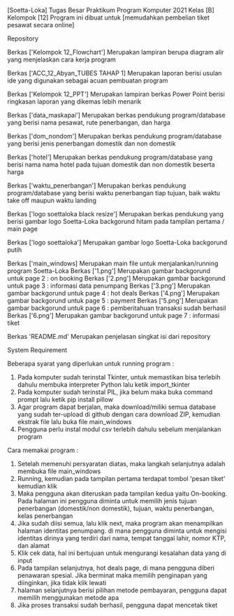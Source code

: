 
[Soetta-Loka]
Tugas Besar Praktikum Program Komputer 2021 Kelas [B] Kelompok [12]
Program ini dibuat untuk [memudahkan pembelian tiket pesawat secara online]


Repository

Berkas ['Kelompok 12_Flowchart']
        Merupakan lampiran berupa diagram alir yang menjelaskan cara kerja program

Berkas ['ACC_12_Abyan_TUBES TAHAP 1]
        Merupakan laporan berisi usulan ide yang digunakan sebagai acuan pembuatan program
    
Berkas ['Kelompok 12_PPT']
        Merupakan lampiran berkas Power Point berisi ringkasan laporan yang dikemas lebih menarik

Berkas ['data_maskapai']
        Merupakan berkas pendukung program/database yang berisi nama pesawat, rute penerbangan, dan harga

Berkas ['dom_nondom']
        Merupakan berkas pendukung program/database yang berisi jenis penerbangan domestik dan non domestik

Berkas ['hotel']
        Merupakan berkas pendukung program/database yang berisi nama nama hotel pada tujuan domestik dan non domestik beserta harga

Berkas ['waktu_penerbangan']
        Merupakan berkas pendukung program/database yang berisi waktu penerbangan tiap tujuan, baik waktu take off maupun waktu landing

Berkas ['logo soettaloka black resize']
        Merupakan berkas pendukung yang berisi gambar logo Soetta-Loka backgorund hitam pada tampilan pertama / main page

Berkas ['logo soettaloka']
        Merupakan gambar logo Soetta-Loka backgorund putih

Berkas ['main_windows]
        Merupakan main file untuk menjalankan/running program Soetta-Loka
Berkas ['1.png']
        Merupakan gambar backgorund untuk page 2 : on booking
Berkas ['2.png']
        Merupakan gambar backgorund untuk page 3 : informasi data penumpang
Berkas ['3.png']
        Merupakan gambar backgorund untuk page 4 : hot deals
Berkas ['4.png']
        Merupakan gambar backgorund untuk page 5 : payment
Berkas ['5.png']
        Merupakan gambar backgorund untuk page 6 : pemberitahuan transaksi sudah berhasil
Berkas ['6.png']
        Merupakan gambar backgorund untuk page 7 : informasi tiket

Berkas 'README.md'
        Merupakan penjelasan singkat isi dari repository

System Requirement

Beberapa syarat yang diperlukan untuk running program :
1. Pada komputer sudah terinstal Tkinter, untuk memastikan bisa terlebih dahulu membuka interpreter Python lalu ketik import_tkinter
2. Pada komputer sudah terinstal PIL, jika belum maka buka command prompt lalu ketik pip install pillow
3. Agar program dapat berjalan, maka download/miliki semua database yang sudah ter-upload di github dengan cara download ZIP, kemudian ekstrak file lalu buka file main_windows
4. Pengguna perlu instal modul csv terlebih dahulu sebelum menjalankan program

Cara memakai program :
1. Setelah memenuhi persyaratan diatas, maka langkah selanjutnya adalah membuka file main_windows
2. Running, kemudian pada tampilan pertama terdapat tombol 'pesan tiket' kemudian klik
3. Maka pengguna akan diteruskan pada tampilan kedua yaitu On-booking. Pada halaman ini pengguna diminta untuk memilih jenis tujuan penerbangan (domestik/non domestik), tujuan, waktu penerbangan, kelas penerbangan
4. Jika sudah diisi semua, lalu klik next, maka program akan menampilkan halaman identitas penumpang. di mana pengguna diminta untuk mengisi identitas dirinya yang terdiri dari nama, tempat tanggal lahir, nomor KTP, dan alamat
5. Klik cek data, hal ini bertujuan untuk mengurangi kesalahan data yang di input
6. Pada tampilan selanjutnya, hot deals page, di mana pengguna diberi penawaran spesial. Jika berminat maka memilih penginapan yang diinginkan, jika tidak klik lewati
7. halaman selanjutnya berisi pilihan metode pembayaran, pengguna dapat memilih menggunakan metode apa
8. Jika proses transaksi sudah berhasil, pengguna dapat mencetak tiket
